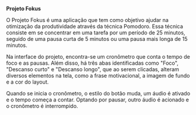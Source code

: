 **Projeto Fokus**

O Projeto Fokus é uma aplicação que tem como objetivo ajudar na otimização da produtividade através da técnica Pomodoro. Essa técnica consiste em se concentrar em uma tarefa por um período de 25 minutos, seguido de uma pausa curta de 5 minutos ou uma pausa mais longa de 15 minutos.

Na interface do projeto, encontra-se um cronômetro que conta o tempo de foco e as pausas. Além disso, há três abas identificadas como "Foco", "Descanso curto" e "Descanso longo", que ao serem clicadas, alteram diversos elementos na tela, como a frase motivacional, a imagem de fundo e a cor do layout.

Quando se inicia o cronômetro, o estilo do botão muda, um áudio é ativado e o tempo começa a contar. Optando por pausar, outro áudio é acionado e o cronômetro é interrompido.